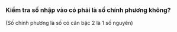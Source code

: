 ###  Kiểm tra số nhập vào có phải là số chính phương không?

(Số chính phương là số có căn bậc 2 là 1 số nguyên)
